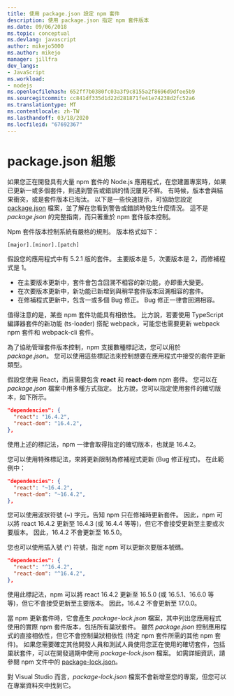 ```yaml
---
title: 使用 package.json 設定 npm 套件
description: 使用 package.json 指定 npm 套件版本
ms.date: 09/06/2018
ms.topic: conceptual
ms.devlang: javascript
author: mikejo5000
ms.author: mikejo
manager: jillfra
dev_langs:
- JavaScript
ms.workload:
- nodejs
ms.openlocfilehash: 652ff7b0380fc03a3f9c8155a2f8696d9dfee5b9
ms.sourcegitcommit: cc841df335d1d22d281871fe41e74238d2fc52a6
ms.translationtype: MT
ms.contentlocale: zh-TW
ms.lasthandoff: 03/18/2020
ms.locfileid: "67692367"
---
```

# <a name="packagejson-configuration"></a>package.json 組態

如果您正在開發具有大量 npm 套件的 Node.js 應用程式，在您建置專案時，如果已更新一或多個套件，則遇到警告或錯誤的情況屢見不鮮。 有時候，版本會與結果衝突，或是套件版本已淘汰。 以下是一些快速提示，可協助您設定 [package.json](https://docs.npmjs.com/files/package.json) 檔案，並了解在您看到警告或錯誤時發生什麼情況。 這不是 *package.json* 的完整指南，而只著重於 npm 套件版本控制。

Npm 套件版本控制系統有嚴格的規則。 版本格式如下：

```
[major].[minor].[patch]
```

假設您的應用程式中有 5.2.1 版的套件。 主要版本是 5，次要版本是 2，而修補程式是 1。

* 在主要版本更新中，套件會包含回溯不相容的新功能，亦即重大變更。
* 在次要版本更新中，新功能已新增到與稍早套件版本回溯相容的套件。
* 在修補程式更新中，包含一或多個 Bug 修正。 Bug 修正一律會回溯相容。

值得注意的是，某些 npm 套件功能具有相依性。 比方說，若要使用 TypeScript 編譯器套件的新功能 (ts-loader) 搭配 webpack，可能您也需要更新 webpack npm 套件和 webpack-cli 套件。

為了協助管理套件版本控制，npm 支援數種標記法，您可以用於 *package.json*。 您可以使用這些標記法來控制想要在應用程式中接受的套件更新類型。

假設您使用 React，而且需要包含 **react** 和 **react-dom** npm 套件。 您可以在 *package.json* 檔案中用多種方式指定。 比方說，您可以指定使用套件的確切版本，如下所示。

  ```json
  "dependencies": {
    "react": "16.4.2",
    "react-dom": "16.4.2",
  },
  ```

使用上述的標記法，npm 一律會取得指定的確切版本，也就是 16.4.2。

您可以使用特殊標記法，來將更新限制為修補程式更新 (Bug 修正程式)。 在此範例中：

  ```json
  "dependencies": {
    "react": "~16.4.2",
    "react-dom": "~16.4.2",
  },
  ```

您可以使用波狀符號 (~) 字元，告知 npm 只在修補時更新套件。 因此，npm 可以將 react 16.4.2 更新至 16.4.3 (或 16.4.4 等等)，但它不會接受更新至主要或次要版本。 因此，16.4.2 不會更新至 16.5.0。

您也可以使用插入號 (^) 符號，指定 npm 可以更新次要版本號碼。

  ```json
  "dependencies": {
    "react": "^16.4.2",
    "react-dom": "^16.4.2",
  },
  ```

使用此標記法，npm 可以將 react 16.4.2 更新至 16.5.0 (或 16.5.1、16.6.0 等等)，但它不會接受更新至主要版本。 因此，16.4.2 不會更新至 17.0.0。

當 npm 更新套件時，它會產生 *package-lock.json* 檔案，其中列出您應用程式使用的實際 npm 套件版本，包括所有巢狀套件。 雖然 *package.json* 控制應用程式的直接相依性，但它不會控制巢狀相依性 (特定 npm 套件所需的其他 npm 套件)。 如果您需要確定其他開發人員和測試人員使用您正在使用的確切套件，包括巢狀套件，可以在開發週期中使用 *package-lock.json* 檔案。 如需詳細資訊，請參閱 npm 文件中的 [package-lock.json](https://docs.npmjs.com/files/package-lock.json)。

對 Visual Studio 而言，*package-lock.json* 檔案不會新增至您的專案，但您可以在專案資料夾中找到它。
